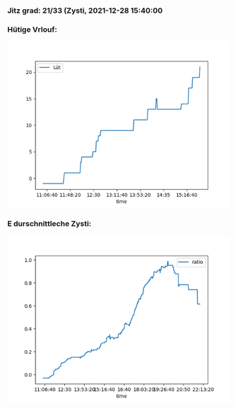 ### Jitz grad: 21/33 (Zysti, 2021-12-28 15:40:00

### Hütige Vrlouf:
![Graph](Today.png)

### E durschnittleche Zysti:
![Graph](Zysti.png)
